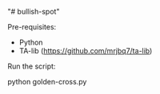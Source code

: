 "# bullish-spot" 

Pre-requisites:
- Python
- TA-lib (https://github.com/mrjbq7/ta-lib)

Run the script:

python golden-cross.py